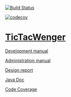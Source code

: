 [![Build Status](https://travis-ci.org/aevartg/TicTacWenger.png)](https://travis-ci.org/aevartg/TicTacWenger)

[![codecov](https://codecov.io/gh/aevartg/TicTacWenger/branch/master/graph/badge.svg)](https://codecov.io/gh/aevartg/TicTacWenger)

# [TicTacWenger](https://aevartg.github.io/TicTacWenger/)

[Development manual](https://aevartg.github.io/TicTacWenger/reports/DevelopmentManual.html)

[Administration manual](https://aevartg.github.io/TicTacWenger/reports/AdministrationManual.html)

[Design report](https://aevartg.github.io/TicTacWenger/reports/DesignReport.html)

[Java Doc](https://aevartg.github.io/TicTacWenger/javadoc/TicTacToe.html)

[Code Coverage](https://codecov.io/gh/aevartg/TicTacWenger)
